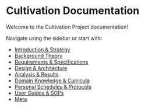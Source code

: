 # Cultivation Documentation

Welcome to the Cultivation Project documentation!

Navigate using the sidebar or start with:
- [Introduction & Strategy](0_introduction_and_strategy/README.md)
- [Background Theory](1_background_theory/README.md)
- [Requirements & Specifications](2_requirements_and_specifications/README.md)
- [Design & Architecture](3_design_and_architecture/README.md)
- [Analysis & Results](4_analysis_and_results/README.md)
- [Domain Knowledge & Curricula](5_domain_knowledge_and_curricula/README.md)
- [Personal Schedules & Protocols](6_personal_schedules_and_protocols/README.md)
- [User Guides & SOPs](7_user_guides_and_sops/README.md)
- [Meta](meta/README.md)
